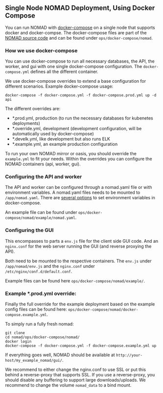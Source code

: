 ## Single Node NOMAD Deployment, Using Docker Compose

You can run NOMAD with [docker-compose](https://docs.docker.com/compose/) on a single node
that supports docker and docker-compse. The docker-compose files are part of the
[NOMAD source code](https://gitlab.mpcdf.mpg.de/nomad-lab/nomad-FAIR)
and can be found under `ops/docker-compose/nomad`.

### How we use docker-compose

You can use docker-compose to run all necessary databases, the API, the worker, and
gui with one single docker-compose configuration. The `docker-compose.yml` defines
all the different container.

We use docker-compose overrides to extend a base configuration for different scenarios.
Example docker-compose usage:

```
docker-compose -f docker-compose.yml -f docker-compose.prod.yml up -d api
```

The different overrides are:
- *.prod.yml, production (to run the necessary databases for kubenetes deployments)
- *.override.yml, development (development configuration, will be automatically used by docker-compose)
- *.develk.yml, like development but also runs ELK
- *.example.yml, an example production configuration

To run your own NOMAD mirror or oasis, you should override the `example.yml` to fit your needs.
Within the overrides you can configure the NOMAD containers (api, worker, gui).

### Configuring the API and worker

The API and worker can be configured through a nomad.yaml file or with environment
variables. A nomad.yaml files needs to be mounted to `/app/nomad.yaml`. There are
[several options](https://docs.docker.com/compose/environment-variables/) to set
environment variables in docker-compose.

An example file can be found under `ops/docker-compose/nomad/example/nomad.yaml`.

### Configuring the GUI

This encompasses to parts a `env.js` file for the client side GUI code. And an
`nginx.conf` for the web server running the GUI (and reverse proxying the API).

Both need to be mounted to the respective containers. The `env.js` under `/app/nomad/env.js`
and the `nginx.conf` under `/etc/nginx/conf.d/default.conf`.

Example files can be found here `ops/docker-compose/nomad/example/`.


### Example *.prod.yml override:

Finally the full override for the example deployment based on the example config files
can be found here: `ops/docker-compose/nomad/docker-compose.example.yml`.

To simply run a fully fresh nomad:

```
git clone
cd nomad/ops/docker-compose/nomad/
docker login
docker-compose -f docker-compose.yml -f docker-compose.example.yml up
```

If everything goes well, NOMAD should be available at `http://your-host/my_example_nomad/gui/`.

We recommend to either change the nginx.conf to use SSL or put this behind a reverse-proxy
that supports SSL. If you use a reverse-proxy, you should disable any buffering to support
large downloads/uploads. We recommend to change the volume `nomad_data` to a bind mount.